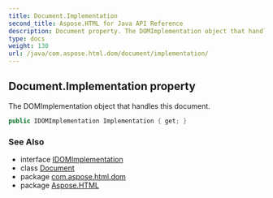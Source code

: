 ```yaml
---
title: Document.Implementation
second_title: Aspose.HTML for Java API Reference
description: Document property. The DOMImplementation object that handles this document
type: docs
weight: 130
url: /java/com.aspose.html.dom/document/implementation/
---
```

## Document.Implementation property

The DOMImplementation object that handles this document.

```java
public IDOMImplementation Implementation { get; }
```

### See Also

* interface [IDOMImplementation](../../idomimplementation/)
* class [Document](../)
* package [com.aspose.html.dom](../../../com.aspose.html.dom/)
* package [Aspose.HTML](../../../)
